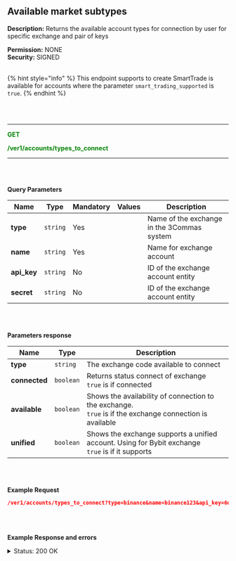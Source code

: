 ## Available market subtypes<br>

**Description:** Returns the available account types for connection by user for specific exchange and pair of keys<br>

**Permission:** NONE<br>
**Security:** SIGNED<br>
<br>

{% hint style="info" %}
This endpoint supports to create SmartTrade is available for accounts where the parameter `smart_trading_supported` is `true`.
{% endhint %}

<br>
<br>

----------

<mark style="color:green;background-color:white" > **GET** 

<mark style="color:green;background-color:white" >**/ver1/accounts/types_to_connect**

----------

<br>
<br>

**Query Parameters**<br>

| Name | Type |	Mandatory |	Values	| Description|
|------|------|-----------|-----------------|------------|
|**type**  | `string`| Yes |  | Name of the exchange in the 3Commas system |
|**name**  | `string`	| Yes |  | Name for exchange account |
|**api_key**  | `string`	| No |  | ID of the exchange account entity |
|**secret**  | `string`	| No |  | ID of the exchange account entity |

<br>
<br>

**Parameters response**<br>

| Name | Type |	Description|
|------|------|------------|
|**type** | `string` | The exchange code available to connect |
|**connected**| `boolean`| Returns status connect of exchange<br>`true` is if connected |
|**available**| `boolean`| Shows the availability of connection to the exchange.<br>`true` is if the exchange connection is available |
|**unified**| `boolean`| Shows the exchange supports a unified account. Using for Bybit exchange<br>`true` is if it supports  |

<br>
<br>

**Example Request**<br>

```json
/ver1/accounts/types_to_connect?type=binance&name=binance123&api_key=6q4zuONXKi8kOMepGTRs373K46W34wxcxkBlIACvhY8Qr97MsAT9p4qe9Uezqrrd&secret=7CfL1slTgPDfoJSPgaveIsOFxxzCsgzA23yRyCHapgJGDC4yfNGvOavW4QglsyQO
```
<br>
<br>

**Example Response and errors**<br>

<details>
<summary>Status: 200 OK</summary><br>

```json
 {
        "type": "binance",
        "connected": false,
        "available": true,
        "unified": false
    },
    {
        "type": "binance_margin",
        "connected": false,
        "available": true,
        "unified": false
    },
    {
        "type": "binance_futures",
        "connected": true,
        "available": true,
        "unified": false
    },
    {
        "type": "binance_futures_coin",
        "connected": true,
        "available": true,
        "unified": false
    }
]
```
</details>